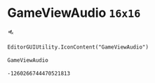 # GameViewAudio `16x16`
<img src="/img/GameViewAudio.png" width=16 height=16>

``` CSharp
EditorGUIUtility.IconContent("GameViewAudio")
```
```
GameViewAudio
```
```
-1260266744470521813
```
